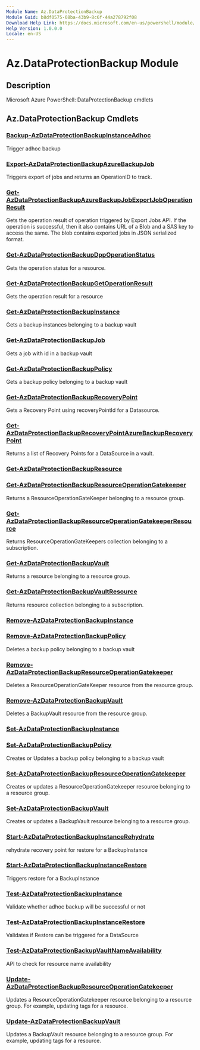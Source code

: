 ```yaml
---
Module Name: Az.DataProtectionBackup
Module Guid: b8df0575-08ba-43b9-8c6f-44a278792f08
Download Help Link: https://docs.microsoft.com/en-us/powershell/module/az.dataprotectionbackup
Help Version: 1.0.0.0
Locale: en-US
---
```


# Az.DataProtectionBackup Module
## Description
Microsoft Azure PowerShell: DataProtectionBackup cmdlets

## Az.DataProtectionBackup Cmdlets
### [Backup-AzDataProtectionBackupInstanceAdhoc](Backup-AzDataProtectionBackupInstanceAdhoc.md)
Trigger adhoc backup

### [Export-AzDataProtectionBackupAzureBackupJob](Export-AzDataProtectionBackupAzureBackupJob.md)
Triggers export of jobs and returns an OperationID to track.

### [Get-AzDataProtectionBackupAzureBackupJobExportJobOperationResult](Get-AzDataProtectionBackupAzureBackupJobExportJobOperationResult.md)
Gets the operation result of operation triggered by Export Jobs API.
If the operation is successful, then it also contains URL of a Blob and a SAS key to access the same.
The blob contains exported jobs in JSON serialized format.

### [Get-AzDataProtectionBackupDppOperationStatus](Get-AzDataProtectionBackupDppOperationStatus.md)
Gets the operation status for a resource.

### [Get-AzDataProtectionBackupGetOperationResult](Get-AzDataProtectionBackupGetOperationResult.md)
Gets the operation result for a resource

### [Get-AzDataProtectionBackupInstance](Get-AzDataProtectionBackupInstance.md)
Gets a backup instances belonging to a backup vault

### [Get-AzDataProtectionBackupJob](Get-AzDataProtectionBackupJob.md)
Gets a job with id in a backup vault

### [Get-AzDataProtectionBackupPolicy](Get-AzDataProtectionBackupPolicy.md)
Gets a backup policy belonging to a backup vault

### [Get-AzDataProtectionBackupRecoveryPoint](Get-AzDataProtectionBackupRecoveryPoint.md)
Gets a Recovery Point using recoveryPointId for a Datasource.

### [Get-AzDataProtectionBackupRecoveryPointAzureBackupRecoveryPoint](Get-AzDataProtectionBackupRecoveryPointAzureBackupRecoveryPoint.md)
Returns a list of Recovery Points for a DataSource in a vault.

### [Get-AzDataProtectionBackupResource](Get-AzDataProtectionBackupResource.md)


### [Get-AzDataProtectionBackupResourceOperationGatekeeper](Get-AzDataProtectionBackupResourceOperationGatekeeper.md)
Returns a ResourceOperationGateKeeper belonging to a resource group.

### [Get-AzDataProtectionBackupResourceOperationGatekeeperResource](Get-AzDataProtectionBackupResourceOperationGatekeeperResource.md)
Returns ResourceOperationGateKeepers collection belonging to a subscription.

### [Get-AzDataProtectionBackupVault](Get-AzDataProtectionBackupVault.md)
Returns a resource belonging to a resource group.

### [Get-AzDataProtectionBackupVaultResource](Get-AzDataProtectionBackupVaultResource.md)
Returns resource collection belonging to a subscription.

### [Remove-AzDataProtectionBackupInstance](Remove-AzDataProtectionBackupInstance.md)


### [Remove-AzDataProtectionBackupPolicy](Remove-AzDataProtectionBackupPolicy.md)
Deletes a backup policy belonging to a backup vault

### [Remove-AzDataProtectionBackupResourceOperationGatekeeper](Remove-AzDataProtectionBackupResourceOperationGatekeeper.md)
Deletes a ResourceOperationGateKeeper resource from the resource group.

### [Remove-AzDataProtectionBackupVault](Remove-AzDataProtectionBackupVault.md)
Deletes a BackupVault resource from the resource group.

### [Set-AzDataProtectionBackupInstance](Set-AzDataProtectionBackupInstance.md)


### [Set-AzDataProtectionBackupPolicy](Set-AzDataProtectionBackupPolicy.md)
Creates or Updates a backup policy belonging to a backup vault

### [Set-AzDataProtectionBackupResourceOperationGatekeeper](Set-AzDataProtectionBackupResourceOperationGatekeeper.md)
Creates or updates a ResourceOperationGatekeeper resource belonging to a resource group.

### [Set-AzDataProtectionBackupVault](Set-AzDataProtectionBackupVault.md)
Creates or updates a BackupVault resource belonging to a resource group.

### [Start-AzDataProtectionBackupInstanceRehydrate](Start-AzDataProtectionBackupInstanceRehydrate.md)
rehydrate recovery point for restore for a BackupInstance

### [Start-AzDataProtectionBackupInstanceRestore](Start-AzDataProtectionBackupInstanceRestore.md)
Triggers restore for a BackupInstance

### [Test-AzDataProtectionBackupInstance](Test-AzDataProtectionBackupInstance.md)
Validate whether adhoc backup will be successful or not

### [Test-AzDataProtectionBackupInstanceRestore](Test-AzDataProtectionBackupInstanceRestore.md)
Validates if Restore can be triggered for a DataSource

### [Test-AzDataProtectionBackupVaultNameAvailability](Test-AzDataProtectionBackupVaultNameAvailability.md)
API to check for resource name availability

### [Update-AzDataProtectionBackupResourceOperationGatekeeper](Update-AzDataProtectionBackupResourceOperationGatekeeper.md)
Updates a ResourceOperationGatekeeper resource belonging to a resource group.
For example, updating tags for a resource.

### [Update-AzDataProtectionBackupVault](Update-AzDataProtectionBackupVault.md)
Updates a BackupVault resource belonging to a resource group.
For example, updating tags for a resource.

